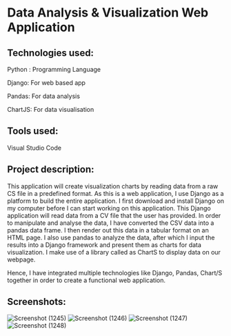 # Data Analysis & Visualization Web Application
## Technologies used:
Python : Programming Language

Django: For web based app

Pandas: For data analysis

ChartJS: For data visualisation

## Tools used:
Visual Studio Code

## Project description:
This application will create visualization charts by reading data from a raw CS file in a predefined format. As this is a 
web application, I use Django as a platform to build the entire application. I first download and install Django on my 
computer before I can start working on this application. This Django application will read data from a CV file that the 
user has provided. In order to manipulate and analyse the data, I have converted the CSV data into a pandas data 
frame. I then render out this data in a tabular format on an HTML page. I also use pandas to analyze the data, after
which I input the results into a Django framework and present them as charts for data visualization. I make use of a
library called as ChartS to display data on our webpage.

Hence, I have integrated multiple technologies like Django, Pandas, Chart/S together in order to create a functional 
web application.

## Screenshots:
![Screenshot (1245)](https://github.com/GnanaDeepthiPasam/Data-Analytics-Visualization-Tool/assets/148503787/382c74c8-8024-4346-a85a-dc13972abdd2)
![Screenshot (1246)](https://github.com/GnanaDeepthiPasam/Data-Analytics-Visualization-Tool/assets/148503787/9bc879a0-2c06-4f0a-8250-897243dd5a0e)
![Screenshot (1247)](https://github.com/GnanaDeepthiPasam/Data-Analytics-Visualization-Tool/assets/148503787/45c2998c-367b-4903-9a66-2cb145bab9ad)
![Screenshot (1248)](https://github.com/GnanaDeepthiPasam/Data-Analytics-Visualization-Tool/assets/148503787/bbf17866-66b0-48b4-ab21-96906b34e39b)



